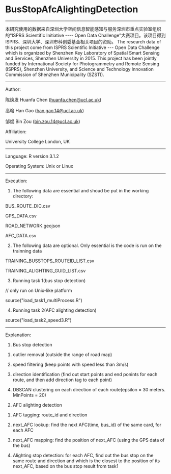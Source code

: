 # BusStopAfcAlightingDetection

*****************************************************

本研究使用的数据来自深圳大学空间信息智能感知与服务深圳市重点实验室组织的“ISPRS Scientific Initiative ---- Open Data Challenge”大赛项目。该项目得到ISPRS、深圳大学、深圳市科创委基金相关项目的资助。
The research data of this project come from ISPRS Scientific Initiative --- Open Data Challenge which is organized by Shenzhen Key Laboratory of Spatial Smart Sensing and Services, Shenzhen University in 2015. This project has been jointly funded by International Society for Photogrammetry and Remote Sensing (ISPRS), Shenzhen University, and Science and Technology Innovation Commission of Shenzhen Municipality (SZSTI).

*****************************************************

Author:

陈焕发 Huanfa Chen (huanfa.chen@ucl.ac.uk)

高晗 Han Gao (han.gao.14@ucl.ac.uk)

邹斌 Bin Zou (bin.zou.14@ucl.ac.uk)


Affiliation:

University College London, UK


*****************************************************

Language: R version 3.1.2

Operating System: Unix or Linux

*****************************************************

Execution:

1. The following data are essential and shoud be put in the working directory:

BUS_ROUTE_DIC.csv

GPS_DATA.csv

ROAD_NETWORK.geojson

AFC_DATA.csv

2. The following data are optional. Only essential is the code is run on the trainning data


TRAINING_BUSSTOPS_ROUTEID_LIST.csv

TRAINING_ALIGHTING_GUID_LIST.csv

3. Running task 1(bus stop detection)

// only run on Unix-like platform

source("load_task1_multiProcess.R")

4. Running task 2(AFC alighting detection)

source("load_task2_speed3.R")

*****************************************************

Explanation:

1. Bus stop detection

1) outlier removal (outside the range of road map)

2) speed filtering (keep points with speed less than 3m/s)

3) direction identification (find out start points and end ponints for each route, and then add direction tag to each point)

4) DBSCAN clustering on each direction of each route(epsilon = 30 meters. MinPoints = 20)

2. AFC alighting detection

1) AFC tagging: route_id and direction

2) next_AFC lookup: find the next AFC(time, bus_id) of the same card, for each AFC

3) next_AFC mapping: find the position of next_AFC (using the GPS data of the bus)

4) Alighting stop detection: for each AFC, find out the bus stop on the same route and direction and which is the closest to the position of its next_AFC, based on the bus stop result from task1
